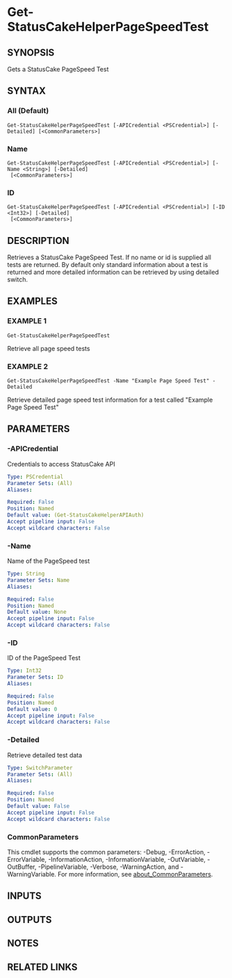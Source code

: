 # Get-StatusCakeHelperPageSpeedTest

## SYNOPSIS
Gets a StatusCake PageSpeed Test

## SYNTAX

### All (Default)
```
Get-StatusCakeHelperPageSpeedTest [-APICredential <PSCredential>] [-Detailed] [<CommonParameters>]
```

### Name
```
Get-StatusCakeHelperPageSpeedTest [-APICredential <PSCredential>] [-Name <String>] [-Detailed]
 [<CommonParameters>]
```

### ID
```
Get-StatusCakeHelperPageSpeedTest [-APICredential <PSCredential>] [-ID <Int32>] [-Detailed]
 [<CommonParameters>]
```

## DESCRIPTION
Retrieves a StatusCake PageSpeed Test.
If no name or id is supplied all tests are returned.
By default only standard information about a test is returned and more detailed information can be retrieved by using detailed switch.

## EXAMPLES

### EXAMPLE 1
```
Get-StatusCakeHelperPageSpeedTest
```

Retrieve all page speed tests

### EXAMPLE 2
```
Get-StatusCakeHelperPageSpeedTest -Name "Example Page Speed Test" -Detailed
```

Retrieve detailed page speed test information for a test called "Example Page Speed Test"

## PARAMETERS

### -APICredential
Credentials to access StatusCake API

```yaml
Type: PSCredential
Parameter Sets: (All)
Aliases:

Required: False
Position: Named
Default value: (Get-StatusCakeHelperAPIAuth)
Accept pipeline input: False
Accept wildcard characters: False
```

### -Name
Name of the PageSpeed test

```yaml
Type: String
Parameter Sets: Name
Aliases:

Required: False
Position: Named
Default value: None
Accept pipeline input: False
Accept wildcard characters: False
```

### -ID
ID of the PageSpeed Test

```yaml
Type: Int32
Parameter Sets: ID
Aliases:

Required: False
Position: Named
Default value: 0
Accept pipeline input: False
Accept wildcard characters: False
```

### -Detailed
Retrieve detailed test data

```yaml
Type: SwitchParameter
Parameter Sets: (All)
Aliases:

Required: False
Position: Named
Default value: False
Accept pipeline input: False
Accept wildcard characters: False
```

### CommonParameters
This cmdlet supports the common parameters: -Debug, -ErrorAction, -ErrorVariable, -InformationAction, -InformationVariable, -OutVariable, -OutBuffer, -PipelineVariable, -Verbose, -WarningAction, and -WarningVariable. For more information, see [about_CommonParameters](http://go.microsoft.com/fwlink/?LinkID=113216).

## INPUTS

## OUTPUTS

## NOTES

## RELATED LINKS
